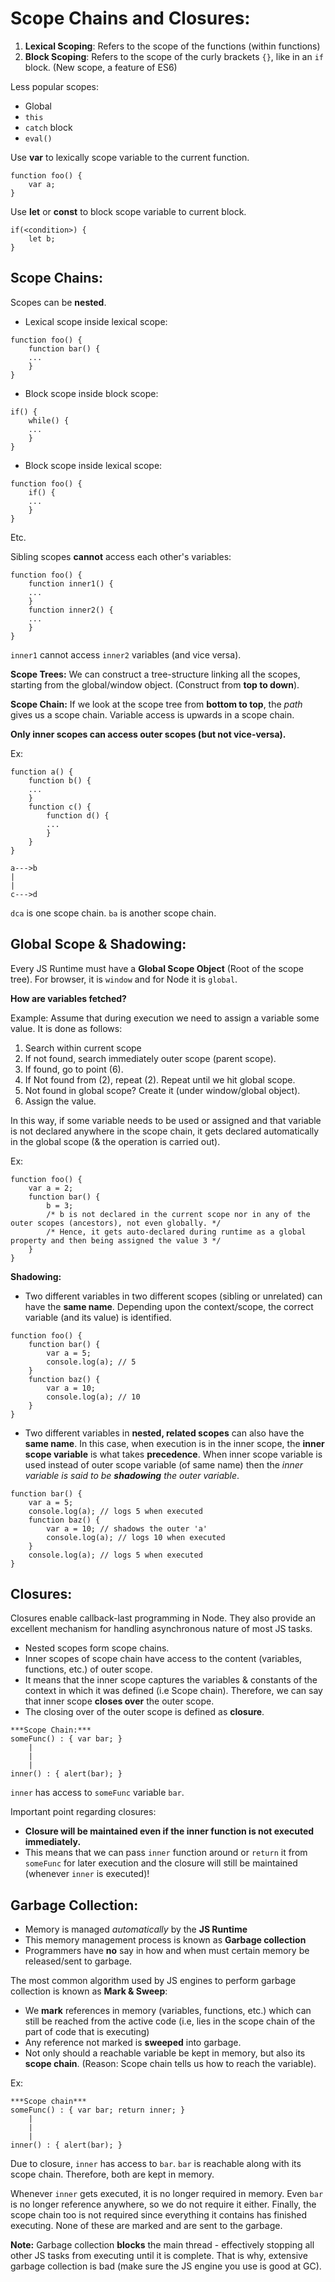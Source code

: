 # Scope Chains and Closures:

1. **Lexical Scoping**: Refers to the scope of the functions (within functions)
2. **Block Scoping**: Refers to the scope of the curly brackets `{}`, like in an `if` block. (New scope, a feature of ES6)

Less popular scopes:
- Global
- `this`
- `catch` block
- `eval()`

Use **var** to lexically scope variable to the current function.
```
function foo() {
    var a;
}
```

Use **let** or **const** to block scope variable to current block.
```
if(<condition>) {    
    let b;
}
```

## Scope Chains:

Scopes can be **nested**.
- Lexical scope inside lexical scope:
```
function foo() {
    function bar() {
    ...
    }
}
```
- Block scope inside block scope:
```
if() {
    while() {
    ...
    }
}
```
- Block scope inside lexical scope:
```
function foo() {
    if() {
    ...
    }
}
```
Etc.

Sibling scopes **cannot** access each other's variables:
```
function foo() {
    function inner1() {
    ...
    }
    function inner2() {
    ...
    }
}
```
`inner1` cannot access `inner2` variables (and vice versa).

**Scope Trees:** We can construct a tree-structure linking all the scopes, starting from the global/window object. (Construct from **top to down**).

**Scope Chain:** If we look at the scope tree from **bottom to top**, the *path* gives us a scope chain. Variable access is upwards in a scope chain.

**Only inner scopes can access outer scopes (but not vice-versa).**

Ex:
```
function a() {
    function b() {
    ...
    }
    function c() {
        function d() {
        ...
        }
    }
}
```

```
a--->b
|
|
c--->d
```

`dca` is one scope chain.
`ba` is another scope chain.

## Global Scope & Shadowing:

Every JS Runtime must have a **Global Scope Object** (Root of the scope tree). For browser, it is `window` and for Node it is `global`.

**How are variables fetched?**

Example: Assume that during execution we need to assign a variable some value. It is done as follows:
1. Search within current scope
2. If not found, search immediately outer scope (parent scope).
3. If found, go to point (6).
4. If Not found from (2), repeat (2). Repeat until we hit global scope.
5. Not found in global scope? Create it (under window/global object).
6. Assign the value.

In this way, if some variable needs to be used or assigned and that variable is not declared anywhere in the scope chain, it gets declared automatically in the global scope (& the operation is carried out).

Ex:
```
function foo() {
    var a = 2;
    function bar() {
        b = 3; 
        /* b is not declared in the current scope nor in any of the outer scopes (ancestors), not even globally. */
        /* Hence, it gets auto-declared during runtime as a global property and then being assigned the value 3 */
    }
}
```

**Shadowing:**
- Two different variables in two different scopes (sibling or unrelated) can have the **same name**. Depending upon the context/scope, the correct variable (and its value) is identified.
```
function foo() {
    function bar() {
        var a = 5;
        console.log(a); // 5
    }
    function baz() {
        var a = 10;
        console.log(a); // 10
    }
}
```
- Two different variables in **nested, related scopes** can also have the **same name**. In this case, when execution is in the inner scope, the **inner scope variable** is what takes **precedence**. When inner scope variable is used instead of outer scope variable (of same name) then the *inner variable is said to be **shadowing** the outer variable*.
```
function bar() {
    var a = 5;
    console.log(a); // logs 5 when executed
    function baz() {
        var a = 10; // shadows the outer 'a'
        console.log(a); // logs 10 when executed
    }
    console.log(a); // logs 5 when executed
}
```

## Closures:

Closures enable callback-last programming in Node. They also provide an excellent mechanism for handling asynchronous nature of most JS tasks.

- Nested scopes form scope chains.
- Inner scopes of scope chain have access to the content (variables, functions, etc.) of outer scope.
- It means that the inner scope captures the variables & constants of the context in which it was defined (i.e Scope chain). Therefore, we can say that inner scope **closes over** the outer scope.
- The closing over of the outer scope is defined as **closure**.

```
***Scope Chain:***
someFunc() : { var bar; }
    |
    |
    |
inner() : { alert(bar); }

```
`inner` has access to `someFunc` variable `bar`.

Important point regarding closures:
- **Closure will be maintained even if the inner function is not executed immediately.**
- This means that we can pass `inner` function around or `return` it from `someFunc` for later execution and the closure will still be maintained (whenever `inner` is executed)!

## Garbage Collection:
- Memory is managed *automatically* by the **JS Runtime**
- This memory management process is known as **Garbage collection**
- Programmers have **no** say in how and when must certain memory be released/sent to garbage.

The most common algorithm used by JS engines to perform garbage collection is known as 
**Mark & Sweep**:
- We **mark** references in memory (variables, functions, etc.) which can still be reached from the active code (i.e, lies in  the scope chain of the part of code that is executing)
- Any reference not marked is **sweeped** into garbage.
- Not only should a reachable variable be kept in memory, but also its **scope chain**. (Reason: Scope chain tells us how to reach the variable).

Ex:
```
***Scope chain***
someFunc() : { var bar; return inner; }
    |
    |
    |
inner() : { alert(bar); }
```

Due to closure, `inner` has access to `bar`. `bar` is reachable along with its scope chain. Therefore, both are kept in memory.

Whenever `inner` gets executed, it is no longer required in memory. Even `bar` is no longer reference anywhere, so we do not require it either. Finally, the scope chain too is not required since everything it contains has finished executing. None of these are marked and are sent to the garbage.

**Note:** Garbage collection **blocks** the main thread - effectively stopping all other JS tasks from executing until it is complete. That is why, extensive garbage collection is bad (make sure the JS engine you use is good at GC).

